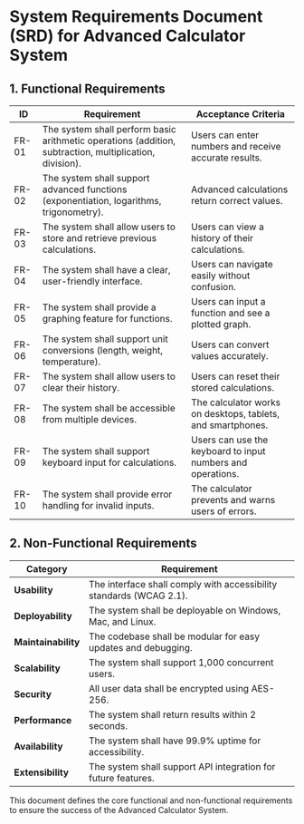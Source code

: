 # System Requirements Document (SRD) for Advanced Calculator System

## **1. Functional Requirements**

| **ID**  | **Requirement**                                              | **Acceptance Criteria**                              |
|--------|------------------------------------------------------|------------------------------------------------------|
| FR-01  | The system shall perform basic arithmetic operations (addition, subtraction, multiplication, division). | Users can enter numbers and receive accurate results. |
| FR-02  | The system shall support advanced functions (exponentiation, logarithms, trigonometry). | Advanced calculations return correct values. |
| FR-03  | The system shall allow users to store and retrieve previous calculations. | Users can view a history of their calculations. |
| FR-04  | The system shall have a clear, user-friendly interface. | Users can navigate easily without confusion. |
| FR-05  | The system shall provide a graphing feature for functions. | Users can input a function and see a plotted graph. |
| FR-06  | The system shall support unit conversions (length, weight, temperature). | Users can convert values accurately. |
| FR-07  | The system shall allow users to clear their history. | Users can reset their stored calculations. |
| FR-08  | The system shall be accessible from multiple devices. | The calculator works on desktops, tablets, and smartphones. |
| FR-09  | The system shall support keyboard input for calculations. | Users can use the keyboard to input numbers and operations. |
| FR-10  | The system shall provide error handling for invalid inputs. | The calculator prevents and warns users of errors. |

## **2. Non-Functional Requirements**

| **Category**       | **Requirement**                                      |
|--------------------|------------------------------------------------------|
| **Usability**     | The interface shall comply with accessibility standards (WCAG 2.1). |
| **Deployability** | The system shall be deployable on Windows, Mac, and Linux. |
| **Maintainability** | The codebase shall be modular for easy updates and debugging. |
| **Scalability**   | The system shall support 1,000 concurrent users. |
| **Security**      | All user data shall be encrypted using AES-256. |
| **Performance**   | The system shall return results within 2 seconds. |
| **Availability**  | The system shall have 99.9% uptime for accessibility. |
| **Extensibility** | The system shall support API integration for future features. |

This document defines the core functional and non-functional requirements to ensure the success of the Advanced Calculator System.
